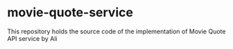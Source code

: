 # movie-quote-service
This repository holds the source code of the implementation of Movie Quote API service by Ali

